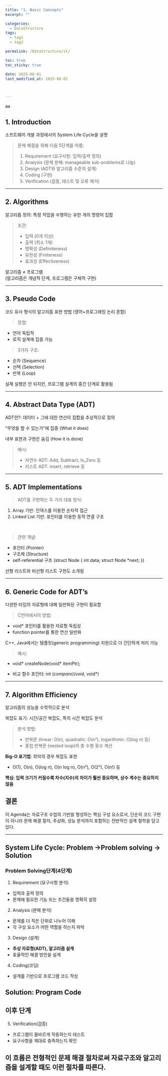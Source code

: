 ```yaml
---
title: "1. Basic Concepts"
excerpt: ""

categories:
  - DataStructure
tags:
  - tag1
  - tag2

permalink: /DataStructure/st/

toc: true
toc_sticky: true

date: 2025-08-01
last_modified_at: 2025-08-01



---
```


aa
## 1. Introduction
소프트웨어 개발 과정에서의 System Life Cycle을 설명   
<blockquote>문제 해결을 위해 다음 5단계를 따름:  

      
1. Requirement (요구사항: 입력/출력 정의)  
2. Analysis (문제 분해: manageable sub-problems로 나눔)  
3. Design (ADT와 알고리즘 수준의 설계)  
4. Coding (구현)  
5. Verification (검증, 테스트 및 오류 제거)  
</blockquote>

---
  
## 2. Algorithms
알고리즘 정의: 특정 작업을 수행하는 유한 개의 명령어 집합  
<blockquote> 조건:  

- 입력 (0개 이상)  
- 출력 (최소 1개)  
- 명확성 (Definiteness)  
- 유한성 (Finiteness)  
- 효과성 (Effectiveness) </blockquote> 

알고리즘 ≠ 프로그램  
(알고리즘은 개념적 단계, 프로그램은 구체적 구현)  
  
---
  
## 3. Pseudo Code
코드 유사 형식의 알고리즘 표현 방법 (영어+프로그래밍 논리 혼합)

<blockquote> 장점:  </blockquote>  

- 언어 독립적  
- 로직 설계에 집중 가능  

<blockquote> 3가지 구조:  </blockquote>  

- 순차 (Sequence)
- 선택 (Selection)
- 반복 (Loop)

실제 실행은 안 되지만, 프로그램 설계의 중간 단계로 활용됨
  
---
  
## 4. Abstract Data Type (ADT)
ADT란?: 데이터 + 그에 대한 연산의 집합을 추상적으로 정의

“무엇을 할 수 있는가”에 집중 (What it does)

내부 표현과 구현은 숨김 (How it is done)

<blockquote>예시:  

- 자연수 ADT: Add, Subtract, Is_Zero 등
- 리스트 ADT: insert, retrieve 등 </blockquote>
  
---
  
## 5. ADT Implementations
<blockquote>ADT를 구현하는 두 가지 대표 방식: </blockquote>

1. Array 기반: 인덱스를 이용한 순차적 접근  
2. Linked List 기반: 포인터를 이용한 동적 연결 구조  

<br>
<blockquote>관련 개념: </blockquote>

- 포인터 (Pointer)
- 구조체 (Structure)
- self-referential 구조 (struct Node { int data; struct Node *next; })

선형 리스트와 비선형 리스트 구현도 소개됨
  
---
  
## 6. Generic Code for ADT’s
다양한 타입의 자료형에 대해 일반화된 구현이 필요함
<blockquote>C언어에서의 방법: </blockquote>

- void* 포인터를 활용한 자료형 독립성   
- function pointer를 통한 연산 일반화

C++, Java에서는 템플릿(generic programming) 지원으로 더 간단하게 처리 가능
<blockquote>예시: </blockquote>

- void* createNode(void* itemPtr);

- 비교 함수 포인터: int (*compare)(void*, void*)
  
---
  
## 7. Algorithm Efficiency
알고리즘의 성능을 수학적으로 분석

복잡도 표기: 시간/공간 복잡도, 특히 시간 복잡도 분석

<blockquote>분석 방법:

- 반복문 (linear: O(n), quadratic: O(n²), logarithmic: O(log n) 등)
- 중첩 반복문 (nested loop)의 총 수행 횟수 계산</blockquote>

  
**Big-O 표기법**: 최악의 경우 복잡도 표현
- O(1), O(n), O(log n), O(n log n), O(n²), O(2ⁿ), O(n!) 등

**핵심: 입력 크기가 커질수록 차수(지수)의 차이가 훨씬 중요하며, 상수 계수는 중요하지 않음**

## 결론
이 Agenda는 자료구조 수업의 기반을 형성하는 핵심 구성 요소로서, 단순히 코드 구현이 아니라 문제 해결 절차, 추상화, 성능 분석까지 포함하는 전반적인 설계 철학을 담고 있다.


---

## System Life Cycle: Problem ->Problem solving -> Solution

### Problem Solving단계(4단계)  

1. Requirement (요구사항 분석)
- 입력과 출력 정의
- 문제에 필요한 기능 또는 조건들을 명확히 설정

2. Analysis (분해 분석)
- 문제를 더 작은 단위로 나누어 이해
- 각 구성 요소가 어떤 역할을 하는지 파악

3. Design (설계)
- **추상 자료형(ADT), 알고리즘 설계**
- 효율적인 해결 방안을 설계

4. Coding(코딩)
- 설계를 기반으로 프로그램 코드 작성


## Solution: Program Code

## 이후 단계
5. Verification(검증)
- 프로그램이 올바르게 작동하는지 테스트
- 요구사항을 제대로 충족하는지 확인


## 이 흐름은 전형적인 문제 해결 절차로써 자료구조와 알고리즘을 설계할 때도 이런 절차를 따른다.




